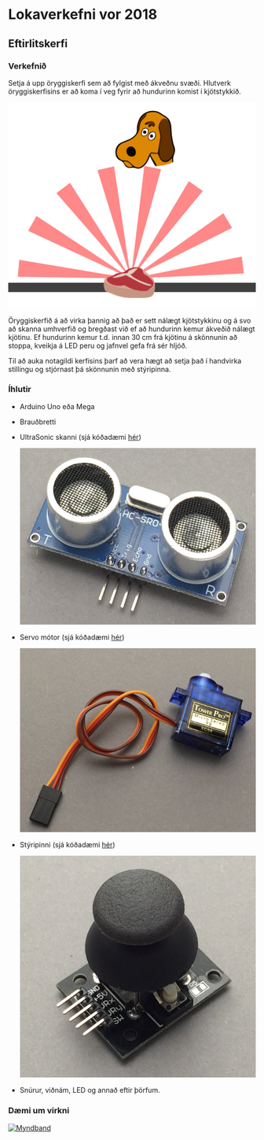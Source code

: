 # Lokaverkefni vor 2018
## Eftirlitskerfi

### Verkefnið
Setja á upp öryggiskerfi sem að fylgist með ákveðnu svæði. 
Hlutverk öryggiskerfisins er að koma í veg fyrir að hundurinn komist í kjötstykkið.

![Hundur og kjöt](./myndir/hundur.png)

Öryggiskerfið á að virka þannig að það er sett nálægt kjötstykkinu og á svo að skanna umhverfið og bregðast við ef að hundurinn kemur ákveðið nálægt kjötinu.
Ef hundurinn kemur t.d. innan 30 cm frá kjötinu á skönnunin að stoppa, kveikja á LED peru og jafnvel gefa frá sér hljóð.

Til að auka notagildi kerfisins þarf að vera hægt að setja það í handvirka stillingu og stjórnast þá skönnunin með stýripinna.
### Íhlutir
* Arduino Uno eða Mega
* Brauðbretti
* UltraSonic skanni (sjá kóðadæmi [hér](../sonic.ino)) 

  ![UltraSonic skanni](./myndir/sonic.png)
* Servo mótor (sjá kóðadæmi [hér](../servo.ino)) 

  ![Servo mótor](./myndir/motor.png)
* Stýripinni (sjá kóðadæmi [hér](../styripinni.ino)) 

  ![Stýripinni](./myndir/styripinni.png)
* Snúrur, viðnám, LED og annað eftir þörfum.

### Dæmi um virkni
[![Myndband](https://i.ytimg.com/vi/GlPTpKY1WhU/hqdefault.jpg)](https://youtu.be/GlPTpKY1WhU)


